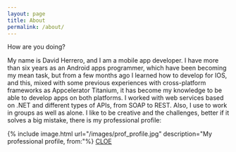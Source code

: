 ```yaml
---
layout: page
title: About
permalink: /about/
---
```

How are you doing?

My name is David Herrero, and I am a mobile app developer. I have more than six years as an Android apps programmer, which have been becoming my mean task, but from a few months ago I learned how to develop for IOS, and this, mixed with some previous experiences with cross-platform frameworks as Appcelerator Titanium, it has become my knowledge to be able to develop apps on both platforms. I worked with web services based on .NET and different types of APIs, from SOAP to REST. Also, I use to work in groups as well as alone. I like to be creative and the challenges, better if it solves a big mistake, there is my professional profile:

{% include image.html url="/images/prof_profile.jpg" description="My professional profile, from:"%}
[CLOE](https://wwwc.oficinadetreball.gencat.cat/cloe/ST?LANGUAGE=ES&CNMACTION=showIntro)

